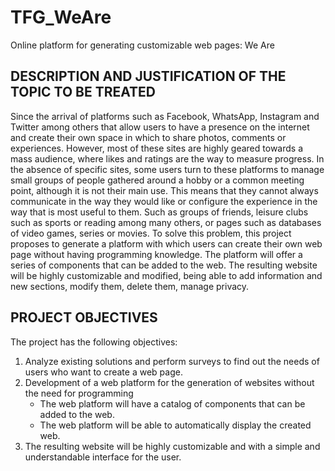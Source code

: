 # TFG_WeAre
Online platform for generating customizable web pages: We Are

## DESCRIPTION AND JUSTIFICATION OF THE TOPIC TO BE TREATED
Since the arrival of platforms such as Facebook, WhatsApp, Instagram and Twitter among others that allow users to have a presence on the internet and create their own space in which to share photos, comments or experiences. However, most of these sites are highly geared towards a mass audience, where likes and ratings are the way to measure progress.
In the absence of specific sites, some users turn to these platforms to manage small groups of people gathered around a hobby or a common meeting point, although it is not their main use. This means that they cannot always communicate in the way they would like or configure the experience in the way that is most useful to them. Such as groups of friends, leisure clubs such as sports or reading among many others, or pages such as databases of video games, series or movies.
To solve this problem, this project proposes to generate a platform with which users can create their own web page without having programming knowledge. The platform will offer a series of components that can be added to the web. The resulting website will be highly customizable and modified, being able to add information and new sections, modify them, delete them, manage privacy.

## PROJECT OBJECTIVES
The project has the following objectives:
1.	Analyze existing solutions and perform surveys to find out the needs of users who want to create a web page.
2.	Development of a web platform for the generation of websites without the need for programming
    -	The web platform will have a catalog of components that can be added to the web.
    -	The web platform will be able to automatically display the created web.
3.	The resulting website will be highly customizable and with a simple and understandable interface for the user.
